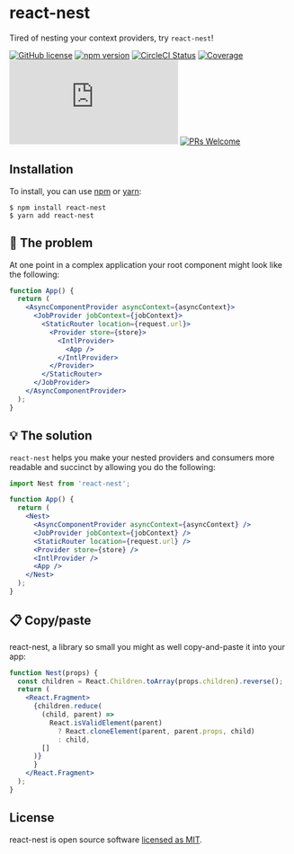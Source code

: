 # react-nest

Tired of nesting your context providers, try `react-nest`!

[![GitHub license](https://img.shields.io/badge/license-MIT-blue.svg)](https://github.com/reaktivo/react-nest/blob/master/LICENSE)
[![npm version](https://img.shields.io/npm/v/react-nest.svg?style=flat)](https://www.npmjs.com/package/react-nest)
[![CircleCI Status](https://circleci.com/gh/reaktivo/react-nest.svg?style=shield)](https://circleci.com/gh/reaktivo/react-nest)
[![Coverage](https://img.shields.io/codecov/c/github/reaktivo/react-nest.svg)](https://codecov.io/gh/reaktivo/react-nest)
[![gzip size](https://img.badgesize.io/https://unpkg.com/react-nest/dist/react-nest.es.production.js?compression=gzip)](https://unpkg.com/react-nest/dist/react-nest.es.production.js)
[![PRs Welcome](https://img.shields.io/badge/PRs-welcome-brightgreen.svg)](https://github.com/reaktivo/react-nest/compare)

## Installation

To install, you can use [npm](https://npmjs.org/) or [yarn](https://yarnpkg.com):

    $ npm install react-nest
    $ yarn add react-nest

## 😤 The problem

At one point in a complex application your root component might look like the following:

```jsx
function App() {
  return (
    <AsyncComponentProvider asyncContext={asyncContext}>
      <JobProvider jobContext={jobContext}>
        <StaticRouter location={request.url}>
          <Provider store={store}>
            <IntlProvider>
              <App />
            </IntlProvider>
          </Provider>
        </StaticRouter>
      </JobProvider>
    </AsyncComponentProvider>
  );
}
```

## 💡 The solution

`react-nest` helps you make your nested providers and consumers more readable and succinct by allowing you do the following:

```jsx
import Nest from 'react-nest';

function App() {
  return (
    <Nest>
      <AsyncComponentProvider asyncContext={asyncContext} />
      <JobProvider jobContext={jobContext} />
      <StaticRouter location={request.url} />
      <Provider store={store} />
      <IntlProvider />
      <App />
    </Nest>
  );
}
```

## 📋 Copy/paste

react-nest, a library so small you might as well copy-and-paste it into your app:

```jsx
function Nest(props) {
  const children = React.Children.toArray(props.children).reverse();
  return (
    <React.Fragment>
      {children.reduce(
        (child, parent) =>
          React.isValidElement(parent)
            ? React.cloneElement(parent, parent.props, child)
            : child,
        []
      )}
      }
    </React.Fragment>
  );
}
```

## License

react-nest is open source software [licensed as MIT](https://github.com/reaktivo/react-nest/blob/master/LICENSE).
